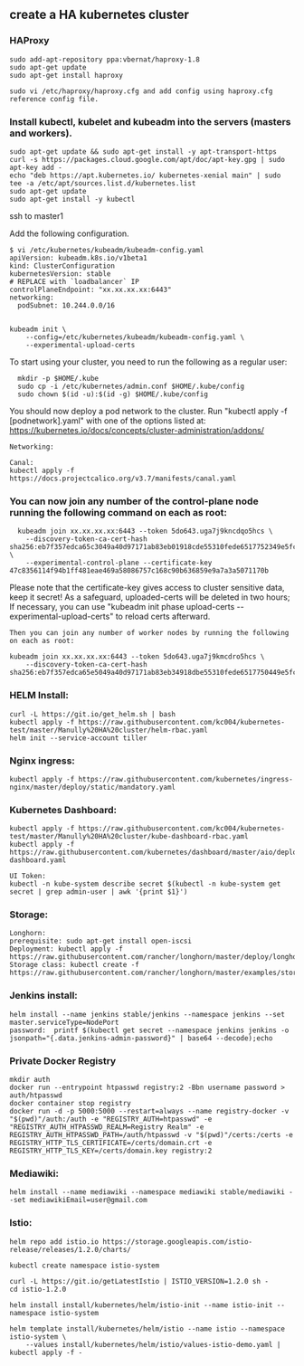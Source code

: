 ## create a HA kubernetes cluster

### HAProxy
```
sudo add-apt-repository ppa:vbernat/haproxy-1.8
sudo apt-get update
sudo apt-get install haproxy

sudo vi /etc/haproxy/haproxy.cfg and add config using haproxy.cfg reference config file.
```

### Install kubectl, kubelet and kubeadm into the servers (masters and workers).
```
sudo apt-get update && sudo apt-get install -y apt-transport-https
curl -s https://packages.cloud.google.com/apt/doc/apt-key.gpg | sudo apt-key add -
echo "deb https://apt.kubernetes.io/ kubernetes-xenial main" | sudo tee -a /etc/apt/sources.list.d/kubernetes.list
sudo apt-get update
sudo apt-get install -y kubectl
```

ssh to master1

Add the following configuration.
```
$ vi /etc/kubernetes/kubeadm/kubeadm-config.yaml
apiVersion: kubeadm.k8s.io/v1beta1
kind: ClusterConfiguration
kubernetesVersion: stable
# REPLACE with `loadbalancer` IP
controlPlaneEndpoint: "xx.xx.xx.xx:6443"
networking:
  podSubnet: 10.244.0.0/16


kubeadm init \
    --config=/etc/kubernetes/kubeadm/kubeadm-config.yaml \
    --experimental-upload-certs
```	

To start using your cluster, you need to run the following as a regular user:
```
  mkdir -p $HOME/.kube
  sudo cp -i /etc/kubernetes/admin.conf $HOME/.kube/config
  sudo chown $(id -u):$(id -g) $HOME/.kube/config
```


You should now deploy a pod network to the cluster.
Run "kubectl apply -f [podnetwork].yaml" with one of the options listed at:
  https://kubernetes.io/docs/concepts/cluster-administration/addons/

```
Networking:

Canal: 
kubectl apply -f https://docs.projectcalico.org/v3.7/manifests/canal.yaml

```


### You can now join any number of the control-plane node running the following command on each as root:
```
  kubeadm join xx.xx.xx.xx:6443 --token 5do643.uga7j9kncdqo5hcs \
    --discovery-token-ca-cert-hash sha256:eb7f357edca65c3049a40d97171ab83eb01918cde55310fede6517752349e5fc \
    --experimental-control-plane --certificate-key 47c8356114f94b1ff481eae469a58086757c168c90b636859e9a7a3a5071170b
```

Please note that the certificate-key gives access to cluster sensitive data, keep it secret!
As a safeguard, uploaded-certs will be deleted in two hours; If necessary, you can use
"kubeadm init phase upload-certs --experimental-upload-certs" to reload certs afterward.

```
Then you can join any number of worker nodes by running the following on each as root:

kubeadm join xx.xx.xx.xx:6443 --token 5do643.uga7j9kmcdro5hcs \
    --discovery-token-ca-cert-hash sha256:eb7f357edca65e5049a40d97171ab83eb34918dbe55310fede6517750449e5fc
```


### HELM Install:
```
curl -L https://git.io/get_helm.sh | bash
kubectl apply -f https://raw.githubusercontent.com/kc004/kubernetes-test/master/Manully%20HA%20cluster/helm-rbac.yaml
helm init --service-account tiller
```	

### Nginx ingress:
```
kubectl apply -f https://raw.githubusercontent.com/kubernetes/ingress-nginx/master/deploy/static/mandatory.yaml
```

### Kubernetes Dashboard:
```
kubectl apply -f https://raw.githubusercontent.com/kc004/kubernetes-test/master/Manully%20HA%20cluster/kube-dashboard-rbac.yaml
kubectl apply -f https://raw.githubusercontent.com/kubernetes/dashboard/master/aio/deploy/recommended/kubernetes-dashboard.yaml

UI Token:
kubectl -n kube-system describe secret $(kubectl -n kube-system get secret | grep admin-user | awk '{print $1}')	
```

### Storage:
```
Longhorn:
prerequisite: sudo apt-get install open-iscsi
Deployment: kubectl apply -f https://raw.githubusercontent.com/rancher/longhorn/master/deploy/longhorn.yaml
Storage class: kubectl create -f https://raw.githubusercontent.com/rancher/longhorn/master/examples/storageclass.yaml
```

### Jenkins install:
```
helm install --name jenkins stable/jenkins --namespace jenkins --set master.serviceType=NodePort
password:  printf $(kubectl get secret --namespace jenkins jenkins -o jsonpath="{.data.jenkins-admin-password}" | base64 --decode);echo
```

### Private Docker Registry
```
mkdir auth
docker run --entrypoint htpasswd registry:2 -Bbn username password > auth/htpasswd
docker container stop registry
docker run -d -p 5000:5000 --restart=always --name registry-docker -v "$(pwd)"/auth:/auth -e "REGISTRY_AUTH=htpasswd" -e "REGISTRY_AUTH_HTPASSWD_REALM=Registry Realm" -e REGISTRY_AUTH_HTPASSWD_PATH=/auth/htpasswd -v "$(pwd)"/certs:/certs -e REGISTRY_HTTP_TLS_CERTIFICATE=/certs/domain.crt -e REGISTRY_HTTP_TLS_KEY=/certs/domain.key registry:2
```

### Mediawiki:
```
helm install --name mediawiki --namespace mediawiki stable/mediawiki --set mediawikiEmail=user@gmail.com
```

### Istio:
```
helm repo add istio.io https://storage.googleapis.com/istio-release/releases/1.2.0/charts/

kubectl create namespace istio-system

curl -L https://git.io/getLatestIstio | ISTIO_VERSION=1.2.0 sh -
cd istio-1.2.0

helm install install/kubernetes/helm/istio-init --name istio-init --namespace istio-system

helm template install/kubernetes/helm/istio --name istio --namespace istio-system \
    --values install/kubernetes/helm/istio/values-istio-demo.yaml | kubectl apply -f -
```
	

